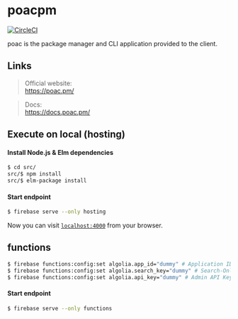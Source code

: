 # poacpm
[![CircleCI](https://circleci.com/gh/poacpm/poac.pm.svg?style=svg)](https://circleci.com/gh/poacpm/poac.pm)

poac is the package manager and CLI application provided to the client.


## Links
> Official website:<br>
https://poac.pm/

> Docs:<br>
https://docs.poac.pm/


## Execute on local (hosting)

#### Install Node.js & Elm dependencies
```bash
$ cd src/
src/$ npm install
src/$ elm-package install
```

#### Start endpoint
```bash
$ firebase serve --only hosting
```

Now you can visit [`localhost:4000`](http://localhost:4000) from your browser.


## functions

```bash
$ firebase functions:config:set algolia.app_id="dummy" # Application ID
$ firebase functions:config:set algolia.search_key="dummy" # Search-Only API Key
$ firebase functions:config:set algolia.api_key="dummy" # Admin API Key
```

#### Start endpoint
```bash
$ firebase serve --only functions
```
